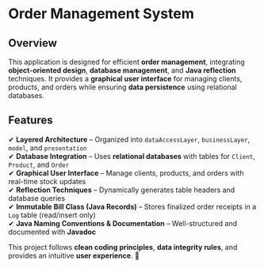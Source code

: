 # Order Management System  

## Overview  
This application is designed for efficient **order management**, integrating **object-oriented design**, **database management**, and **Java reflection** techniques. It provides a **graphical user interface** for managing clients, products, and orders while ensuring **data persistence** using relational databases.  

## Features  
✔ **Layered Architecture** – Organized into `dataAccessLayer`, `businessLayer`, `model`, and `presentation`  
✔ **Database Integration** – Uses **relational databases** with tables for `Client`, `Product`, and `Order`  
✔ **Graphical User Interface** – Manage clients, products, and orders with real-time stock updates  
✔ **Reflection Techniques** – Dynamically generates table headers and database queries  
✔ **Immutable Bill Class (Java Records)** – Stores finalized order receipts in a `Log` table (read/insert only)  
✔ **Java Naming Conventions & Documentation** – Well-structured and documented with **Javadoc**  

This project follows **clean coding principles**, **data integrity rules**, and provides an intuitive **user experience**. 🚀  

